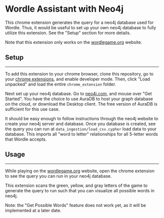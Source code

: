 # Wordle Assistant with Neo4j

This chrome extension generates the query for a neo4j database used for Wordle. Thus, it would be useful to set up your own neo4j database to fully utilize this extension. See the "Setup" section for more details.

Note that this extension only works on the [wordlegame.org](https://wordlegame.org/) website.

## Setup
---
To add this extension to your chrome browser, clone this repository, go to your [chrome extensions](chrome://extensions/), and enable developer mode. Then, click "Load unpacked" and load the entire `chrome_extension` folder.

Next set up your neo4j database. Go to [neo4j.com](https://neo4j.com/), and mouse over "Get Started". You have the choice to use AuraDB to host your graph database on the cloud, or download the Desktop client. The free version of AuraDB is sufficient for this use case.

It should be easy enough to follow instructions through the neo4j website to create your neo4j server and database. Once you database is created, see the query you can run at `data_ingestion/load_csv.cypher` load data to your database. This imports all "word to letter" relationships for all 5-letter words that Wordle accepts.

## Usage
---
While playing on the [wordlegame.org](https://wordlegame.org/) website, open the chrome extension to see the query you can run in your neo4j database. 

This extension scans the green, yellow, and gray letters of the game to generate the query to run such that you can visualize all possible words in neo4j.

Note: the "Get Possible Words" feature does not work yet, as it will be implemented at a later date.

